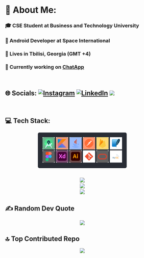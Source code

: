 # 💫 About Me:
### 🎓 CSE Student at Business and Technology University
### 🏢 Android Developer at Space International
### 📍 Lives in Tbilisi, Georgia (GMT +4)
### 🔭 Currently working on [ChatApp](https://github.com/bchmsl/ChatApp)

<br>

## 🌐 Socials: [![Instagram](https://img.shields.io/badge/Instagram-%23E4405F.svg?logo=Instagram&logoColor=white)](https://instagram.com/bchmsl) [![LinkedIn](https://img.shields.io/badge/LinkedIn-%230077B5.svg?logo=linkedin&logoColor=white)](https://linkedin.com/in/bchmsl) ![](https://komarev.com/ghpvc/?username=bchmsl&label=Profile%20views&color=0e75b6&style=flat)

<br>

## 💻 Tech Stack:
<p align="center" style="
margin: auto;
border-radius: 5px; 
width: fit-content;
background-color: #282c34; 
padding: 15px
">
        <a href="https://developer.android.com" target="_blank" rel="noreferrer"> <img
                        src="icons/Android.svg"
                        alt="android" width="40" height="40" /> </a>
        <a href="https://kotlinlang.org" target="_blank" rel="noreferrer"> <img
                        src="icons/Kotlin.svg" alt="kotlin" width="40"
                        height="40" /> </a>
        <a href="https://www.java.com" target="_blank" rel="noreferrer"> <img
                        src="icons/Java.svg"
                        alt="java" width="40" height="40" /> </a>
        <a href="https://postman.com" target="_blank" rel="noreferrer"><img
                        src="icons/Postman.svg" alt="postman" width="40"
                        height="40" /> </a>
        <a href="https://firebase.google.com/" target="_blank" rel="noreferrer"> <img
                        src="icons/Firebase.svg" alt="firebase" width="40"
                        height="40" /></a>
        <a href="https://www.sqlite.org/" target="_blank" rel="noreferrer" align="center_vertical"> <img
                        src="icons/SQLite.svg" alt="sqlite" width="40"
                        height="40" /> </a>
        <br>
        <a href="https://www.figma.com/" target="_blank" rel="noreferrer"> <img
                        src="icons/Figma.svg" alt="figma" width="40"
                        height="40" /> </a>
        <a href="https://www.adobe.com/products/xd.html" target="_blank" rel="noreferrer"> <img
                        src="icons/Xd.svg" alt="xd" width="40" height="40" /> </a>
        <a href="https://www.adobe.com/in/products/illustrator.html" target="_blank" rel="noreferrer"> <img
                        src="icons/Ai.svg"
                        alt="illustrator" width="40" height="40" /> </a>
        <a href="https://git-scm.com/" target="_blank" rel="noreferrer"> <img
                        src="icons/Git.svg" alt="git" width="40"
                        height="40" /> </a>
        <a href="https://www.oracle.com/" target="_blank" rel="noreferrer"> <img
                        src="icons/Oracle.svg"
                        alt="oracle" width="40" height="40" /> </a>
        <a href="https://www.mysql.com/" target="_blank" rel="noreferrer"> <img
                        src="icons/MySQL.svg"
                        alt="mysql" width="40" height="40" /> </a>
</p> <br>
<p align="center">
        <img
                src="https://github-readme-stats.vercel.app/api/top-langs/?username=bchmsl&theme=onedark&hide_border=true&include_all_commits=true&count_private=true&layout=compact" />
        <br>
        <img
                src="https://github-readme-stats.vercel.app/api?username=bchmsl&theme=onedark&hide_border=true&include_all_commits=true&count_private=true" /><br>
        <img src="https://github-readme-streak-stats.herokuapp.com/?user=bchmsl&theme=onedark&hide_border=true" /> <br>

</p>

## ✍️ Random Dev Quote

<p align="center">
        <img src="https://quotes-github-readme.vercel.app/api?type=horizontal&theme=dark">
</p>

## 🔝 Top Contributed Repo

<p align="center">
        <img
                src="https://github-contributor-stats.vercel.app/api?username=bchmsl&limit=5&theme=onedark&combine_all_yearly_contributions=true">
</p>
